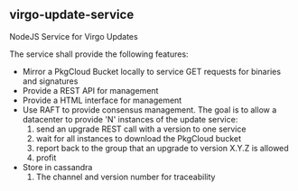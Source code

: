 ## virgo-update-service

NodeJS Service for Virgo Updates

The service shall provide the following features:

  * Mirror a PkgCloud Bucket locally to service GET requests for binaries and
    signatures
  * Provide a REST API for management
  * Provide a HTML interface for management
  * Use RAFT to provide consensus management. The goal is to allow a datacenter
    to provide 'N' instances of the update service:
      1. send an upgrade REST call with a version to one service
      2. wait for all instances to download the PkgCloud bucket
      3. report back to the group that an upgrade to version X.Y.Z is allowed
      4. profit
  * Store in cassandra
    1. The channel and version number for traceability
